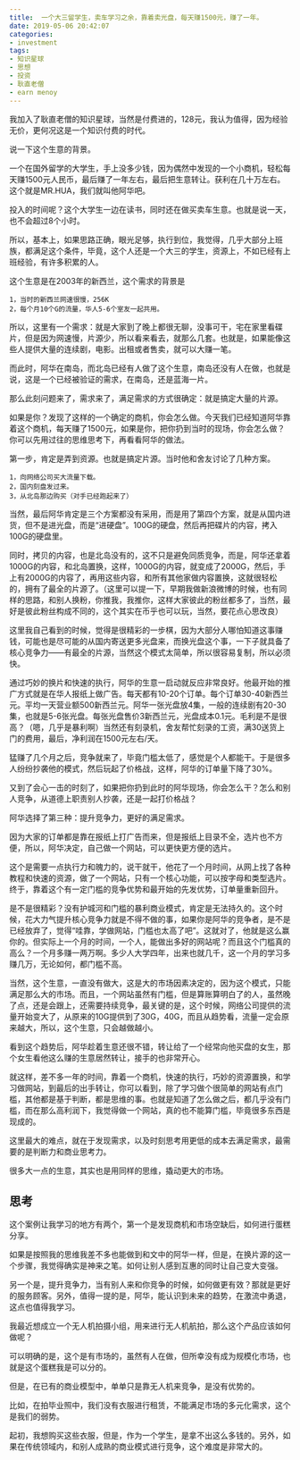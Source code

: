 ```yaml
---
title:  一个大三留学生，卖车学习之余，靠着卖光盘，每天赚1500元，赚了一年。
date: 2019-05-06 20:42:07
categories:
- investment
tags:
- 知识星球
- 思想
- 投资
- 耿直老僧
- earn menoy
---
```

我加入了耿直老僧的知识星球，当然是付费进的，128元，我认为值得，因为经验无价，更何况这是一个知识付费的时代。

<!-- more -->

说一下这个生意的背景。

一个在国外留学的大学生，手上没多少钱，因为偶然中发现的一个小商机，轻松每天赚1500元人民币，最后赚了一年左右，最后把生意转让。获利在几十万左右。这个就是MR.HUA，我们就叫他阿华吧。

投入的时间呢？这个大学生一边在读书，同时还在做买卖车生意。也就是说一天，也不会超过8个小时。

所以，基本上，如果思路正确，眼光足够，执行到位，我觉得，几乎大部分上班族，都满足这个条件，毕竟，这个人还是一个大三的学生，资源上，不如已经有上班经验，有许多积累的人。

这个生意是在2003年的新西兰，这个需求的背景是

	1，当时的新西兰网速很慢，256K
	2，每个月10个G的流量，华人5-6个室友一起共用。

所以，这里有一个需求：就是大家到了晚上都很无聊，没事可干，宅在家里看碟片，但是因为网速慢，片源少，所以看来看去，就那么几套。也就是，如果能像这些人提供大量的连续剧，电影。出租或者售卖，就可以大赚一笔。

而此时，阿华在南岛，而北岛已经有人做了这个生意，南岛还没有人在做，也就是说，这是一个已经被验证的需求，在南岛，还是蓝海一片。

那么此刻问题来了，需求来了，满足需求的方式很确定：就是搞定大量的片源。

如果是你？发现了这样的一个确定的商机，你会怎么做。今天我们已经知道阿华靠着这个商机，每天赚了1500元，如果是你，把你扔到当时的现场，你会怎么做？你可以先用过往的思维思考下，再看看阿华的做法。

第一步，肯定是弄到资源。也就是搞定片源。当时他和舍友讨论了几种方案。

	1，向网络公司买大流量下载。
	2，国内刻盘发过来。
	3，从北岛那边购买（对手已经跑起来了）

当然，最后阿华肯定是三个方案都没有采用，而是用了第四个方案，就是从国内进货，但不是进光盘，而是“进硬盘”。100G的硬盘，然后再把碟片的内容，拷入100G的硬盘里。

同时，拷贝的内容，也是北岛没有的，这不只是避免同质竞争，而是，阿华还拿着1000G的内容，和北岛置换，这样，1000G的内容，就变成了2000G，然后，手上有2000G的内容了，再用这些内容，和所有其他家做内容置换，这就很轻松的，拥有了最全的片源了。（这里可以提一下，早期我做新浪微博的时候，也有同样的思路，和别人换粉，你推我，我推你，这样大家彼此的粉丝都多了，当然，最好是彼此粉丝构成不同的，这个其实在币乎也可以玩，当然，要花点心思改良）

这里我自己看到的时候，觉得是很精彩的一步棋，因为大部分人哪怕知道这事赚钱，可能也是尽可能的从国内寄送更多光盘来，而换光盘这个事，一下子就具备了核心竞争力——有最全的片源，当然这个模式太简单，所以很容易复制，所以必须快。

通过巧妙的换片和快速的执行，阿华的生意一启动就反应非常良好。他最开始的推广方式就是在华人报纸上做广告。每天都有10-20个订单。每个订单30-40新西兰元。平均一天营业额500新西兰元。阿华一张光盘放4集，一般的连续剧有20-30集，也就是5-6张光盘。每张光盘售价3新西兰元，光盘成本0.1元。毛利是不是很高？（嗯，几乎是暴利啊）当然还有刻录机，舍友帮忙刻录的工资，满30送货上门的费用，最后，净利润在1500元左右/天。

猛赚了几个月之后，竞争就来了，毕竟门槛太低了，感觉是个人都能干。于是很多人纷纷抄袭他的模式，然后玩起了价格战，这样，阿华的订单量下降了30%。

又到了会心一击的时刻了，如果把你扔到此时的阿华现场，你会怎么干？怎么和别人竞争，从道德上职责别人抄袭，还是一起打价格战？

阿华选择了第三种：提升竞争力，更好的满足需求。

因为大家的订单都是靠在报纸上打广告而来，但是报纸上目录不全，选片也不方便，所以，阿华决定，自己做一个网站，可以更快更方便的选片。

这个是需要一点执行力和魄力的，说干就干，他花了一个月时间，从网上找了各种教程和快速的资源，做了一个网站，只有一个核心功能，可以按字母和类型选片。终于，靠着这个有一定门槛的竞争优势和最开始的先发优势，订单量重新回升。

是不是很精彩？没有护城河和门槛的暴利商业模式，肯定是无法持久的。这个时候，花大力气提升核心竞争力就是不得不做的事，如果你是阿华的竞争者，是不是已经放弃了，觉得“哇靠，学做网站，门槛也太高了吧”。这就对了，他就是这么赢你的。但实际上一个月的时间，一个人，能做出多好的网站呢？而且这个门槛真的高么？一个月多赚一两万啊。多少人大学四年，出来也就几千，这一个月的学习多赚几万，无论如何，都门槛不高。

当然，这个生意，一直没有做大，这是大的市场因素决定的，因为这个模式，只能满足那么大的市场。而且，一个网站虽然有门槛，但是算账算明白了的人，虽然晚了点，还是会跟上，还需要持续竞争，最关键的是，这个时候，网络公司提供的流量开始变大了，从原来的10G提供到了30G，40G，而且从趋势看，流量一定会原来越大，所以，这个生意，只会越做越小。

看到这个趋势后，阿华趁着生意还很不错，转让给了一个经常向他买盘的女生，那个女生看他这么赚的生意居然转让，接手的也非常开心。

就这样，差不多一年的时间，靠着一个商机，快速的执行，巧妙的资源置换，和学习做网站，到最后的出手转让，你可以看到，除了学习做个很简单的网站有点门槛，其他都是基于判断，都是思维的事。也就是知道了怎么做之后，都几乎没有门槛，而在那么高利润下，我觉得做一个网站，真的也不能算门槛，毕竟很多东西是现成的。

这里最大的难点，就在于发现需求，以及时刻思考用更低的成本去满足需求，最需要的是判断力和商业思考力。

很多大一点的生意，其实也是用同样的思维，撬动更大的市场。

## 思考

这个案例让我学习的地方有两个，第一个是发现商机和市场空缺后，如何进行蛋糕分享。

如果是按照我的思维我差不多也能做到和文中的阿华一样，但是，在换片源的这一个步骤，我觉得确实是神来之笔。如何让别人感到互惠的同时让自己变大变强。

另一个是，提升竞争力，当有别人来和你竞争的时候，如何做更有效？那就是更好的服务顾客。另外，值得一提的是，阿华，能认识到未来的趋势，在激流中勇退，这点也值得我学习。

我最近想成立一个无人机拍摄小组，用来进行无人机航拍，那么这个产品应该如何做呢？

可以明确的是，这个是有市场的，虽然有人在做，但所幸没有成为规模化市场，也就是这个蛋糕我是可以分的。

但是，在已有的商业模型中，单单只是靠无人机来竞争，是没有优势的。

比如，在拍毕业照中，我们没有衣服进行租赁，不能满足市场的多元化需求，这个是我们的弱势。

起初，我想购买这些衣服，但是，作为一个学生，是拿不出这么多钱的。另外，如果在传统领域内，和别人成熟的商业模式进行竞争，这个难度是非常大的。
